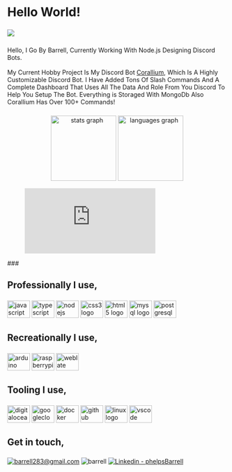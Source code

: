 <h1 align="left">Hello World!</h1>

###

<div align="left">
  <img src="https://visitor-badge.laobi.icu/badge?page_id=barrelltv.barrelltv&"  />
</div>

###

<p align="left">Hello, I Go By Barrell, Currently Working With Node.js Designing Discord Bots.<br><br>My Current Hobby Project Is My Discord Bot <a href="https://github.com/barrelltv/Corallium">Corallium</a>, Which Is A Highly Customizable Discord Bot. I Have Added Tons Of Slash Commands And A Complete Dashboard That Uses All The Data And Role From You Discord To Help You Setup The Bot. Everything is Storaged With MongoDb Also Corallium Has Over 100+ Commands!</p>

###

<div align="center">
  <img src="https://github-readme-stats.vercel.app/api?hide_title=true&hide_rank=false&show_icons=true&include_all_commits=true&count_private=true&disable_animations=true&theme=github_dark&locale=en&hide_border=true&username=BarrellTv" height="150" alt="stats graph"  />
  <img src="https://github-readme-stats.vercel.app/api/top-langs?locale=en&hide_title=true&layout=compact&card_width=320&langs_count=6&theme=github_dark&hide_border=true&username=BarrellTv" height="150" alt="languages graph"  />
</div>
<figure><embed src="https://wakatime.com/share/@ba8e7d53-aab5-449c-9b4b-0b4571245f97/5ffa878c-7e0d-43c1-8457-fe54fad34cb2.svg"></embed></figure>
###

<h2 align="left">Professionally I use,</h2>

###

<div align="left">
  <img src="https://cdn.jsdelivr.net/gh/devicons/devicon/icons/javascript/javascript-original.svg" height="40" width="52" alt="javascript logo"  />
  <img src="https://cdn.jsdelivr.net/gh/devicons/devicon/icons/typescript/typescript-original.svg" height="40" width="52" alt="typescript logo"  />
  <img src="https://cdn.jsdelivr.net/gh/devicons/devicon/icons/nodejs/nodejs-original.svg" height="40" width="52" alt="nodejs logo"  />
  <img src="https://cdn.jsdelivr.net/gh/devicons/devicon/icons/css3/css3-original.svg" height="40" width="52" alt="css3 logo"  />
  <img src="https://cdn.jsdelivr.net/gh/devicons/devicon/icons/html5/html5-original.svg" height="40" width="52" alt="html5 logo"  />
  <img src="https://cdn.jsdelivr.net/gh/devicons/devicon/icons/mysql/mysql-original.svg" height="40" width="52" alt="mysql logo"  />
  <img src="https://cdn.jsdelivr.net/gh/devicons/devicon/icons/postgresql/postgresql-original.svg" height="40" width="52" alt="postgresql logo"  />
</div>

###

<h2 align="left">Recreationally I use,</h2>

###

<div align="left">
  <img src="https://cdn.jsdelivr.net/gh/devicons/devicon/icons/arduino/arduino-original.svg" height="40" width="52" alt="arduino logo"  />
  <img src="https://cdn.jsdelivr.net/gh/devicons/devicon/icons/raspberrypi/raspberrypi-original.svg" height="40" width="52" alt="raspberrypi logo"  />
  <img src="https://cdn.jsdelivr.net/gh/devicons/devicon/icons/weblate/weblate-original.svg" height="40" width="52" alt="weblate logo"  />
</div>

<h2 align="left">Tooling I use,</h2>

###

<div align="left">
  <img src="https://cdn.jsdelivr.net/gh/devicons/devicon/icons/digitalocean/digitalocean-original.svg" height="40" width="52" alt="digitalocean logo"  />
  <img src="https://cdn.jsdelivr.net/gh/devicons/devicon/icons/googlecloud/googlecloud-original.svg" height="40" width="52" alt="googlecloud logo"  />
  <img src="https://cdn.jsdelivr.net/gh/devicons/devicon/icons/docker/docker-original.svg" height="40" width="52" alt="docker logo"  />
  <img src="https://cdn.jsdelivr.net/gh/devicons/devicon/icons/github/github-original.svg" height="40" width="52" alt="github logo"  />
  <img src="https://cdn.jsdelivr.net/gh/devicons/devicon/icons/linux/linux-original.svg" height="40" width="52" alt="linux logo"  />
  <img src="https://cdn.jsdelivr.net/gh/devicons/devicon/icons/vscode/vscode-original.svg" height="40" width="52" alt="vscode logo"  />
</div>

###


###

<h2 align="left">Get in touch,</h2>

###

<div align="left">
<a href="mailto:barrell283@gmail.com" title="Email Me"><img src="https://img.shields.io/badge/Email - barrell283@gmail.com-blue?logo=gmail&logoColor=white" alt="barrell283@gmail.com"></a>
<img src="https://img.shields.io/badge/Discord - barrell-blue?logo=discord&logoColor=white" alt="barrell">
<a href="https://www.paypal.com/donate/?hosted_button_id=V3WYJZF97SAZJ" title="Send me money"><img src="https://img.shields.io/badge/PayPal - Click Me-blue?logo=paypal&logoColor=white" alt="Linkedin - phelpsBarrell"></a>
</div>

###
